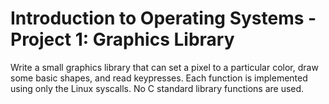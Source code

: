# Introduction to Operating Systems - Project 1: Graphics Library

 Write a small graphics library that can set a pixel to a particular color, draw some basic shapes, and read keypresses.
 Each function is implemented using only the Linux syscalls. No C standard library functions are used.
